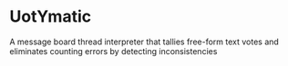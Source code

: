 UotYmatic
=========

A message board thread interpreter that tallies free-form text votes and eliminates counting errors by detecting inconsistencies